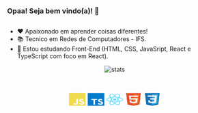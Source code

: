 ### Opaa! Seja bem vindo(a)! 👋
##
-  ❤️ Apaixonado em aprender coisas diferentes!
-  📚 Tecnico em Redes de Computadores - IFS.
-  🔭 Estou estudando Front-End (HTML, CSS, JavaSript, React e TypeScript com  foco em React).

<div align="center">
  <img src="https://github-readme-stats.vercel.app/api?username=julioolt&theme=dark&show_icons=true" alt="stats">
</div>
  
##

<div style="display: inline_block" align="center"><br>
  <img align="center" alt="Js" height="30" width="40" src="https://raw.githubusercontent.com/devicons/devicon/master/icons/javascript/javascript-plain.svg">
  <img align="center" alt="Ts" height="30" width="40" src="https://raw.githubusercontent.com/devicons/devicon/master/icons/typescript/typescript-plain.svg">
  <img align="center" alt="React" height="30" width="40" src="https://raw.githubusercontent.com/devicons/devicon/master/icons/react/react-original.svg">
  <img align="center" alt="HTML" height="30" width="40" src="https://raw.githubusercontent.com/devicons/devicon/master/icons/html5/html5-original.svg">
  <img align="center" alt="CSS" height="30" width="40" src="https://raw.githubusercontent.com/devicons/devicon/master/icons/css3/css3-original.svg">

</div>
  
